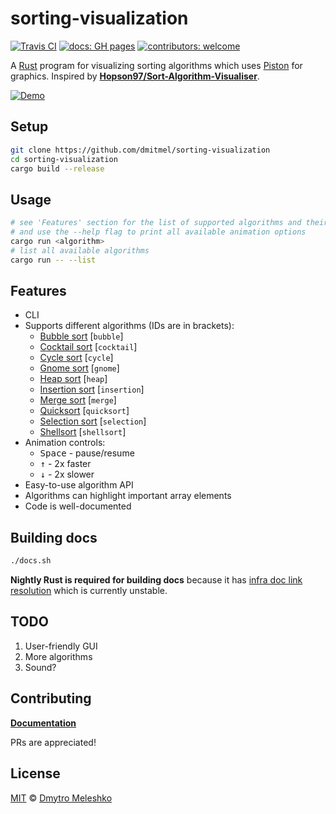 # sorting-visualization

[![Travis CI](https://img.shields.io/travis/dmitmel/sorting-visualization.svg?style=flat-square)](https://travis-ci.com/dmitmel/sorting-visualization)
[![docs: GH pages](https://img.shields.io/badge/docs-GH%20pages-blue.svg?style=flat-square)](https://dmitmel.github.io/sorting-visualization)
[![contributors: welcome](https://img.shields.io/badge/contributors-welcome-brightgreen.svg?style=flat-square)](https://github.com/dmitmel/sorting-visualization/pulls)

A [Rust](https://www.rust-lang.org/) program for visualizing sorting algorithms which uses [Piston](http://www.piston.rs/) for graphics. Inspired by [**Hopson97/Sort-Algorithm-Visualiser**](https://github.com/Hopson97/Sort-Algorithm-Visualiser).

[![Demo](https://i.imgur.com/jyPDiWX.gif)](https://gist.github.com/dmitmel/f8664421b547577065912c3246f4c1e9)

## Setup

```bash
git clone https://github.com/dmitmel/sorting-visualization
cd sorting-visualization
cargo build --release
```

## Usage

```bash
# see 'Features' section for the list of supported algorithms and their IDs
# and use the --help flag to print all available animation options
cargo run <algorithm>
# list all available algorithms
cargo run -- --list
```

## Features

- CLI
- Supports different algorithms (IDs are in brackets):
  - [Bubble sort](https://en.wikipedia.org/wiki/Bubble_sort) \[`bubble`\]
  - [Cocktail sort](https://en.wikipedia.org/wiki/Cocktail_shaker_sort) \[`cocktail`\]
  - [Cycle sort](https://en.wikipedia.org/wiki/Cycle_sort) \[`cycle`\]
  - [Gnome sort](https://en.wikipedia.org/wiki/Gnome_sort) \[`gnome`\]
  - [Heap sort](https://en.wikipedia.org/wiki/Heapsort) \[`heap`\]
  - [Insertion sort](https://en.wikipedia.org/wiki/Insertion_sort) \[`insertion`\]
  - [Merge sort](https://en.wikipedia.org/wiki/Merge_sort) \[`merge`\]
  - [Quicksort](https://en.wikipedia.org/wiki/Quicksort) \[`quicksort`\]
  - [Selection sort](https://en.wikipedia.org/wiki/Selection_sort) \[`selection`\]
  - [Shellsort](https://en.wikipedia.org/wiki/Shellsort) \[`shellsort`\]
- Animation controls:
  - <kbd>Space</kbd> - pause/resume
  - <kbd>&uparrow;</kbd> - 2x faster
  - <kbd>&downarrow;</kbd> - 2x slower
- Easy-to-use algorithm API
- Algorithms can highlight important array elements
- Code is well-documented

## Building docs

```bash
./docs.sh
```

**Nightly Rust is required for building docs** because it has [infra doc link resolution](https://github.com/rust-lang/rust/issues/43466) which is currently unstable.

## TODO

1. User-friendly GUI
2. More algorithms
3. Sound?

## Contributing

[**Documentation**](https://dmitmel.github.io/sorting-visualization)

PRs are appreciated!

## License

[MIT](https://github.com/dmitmel/sorting-visualization/blob/master/LICENSE) © [Dmytro Meleshko](https://github.com/dmitmel)
